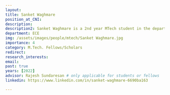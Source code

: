 ```yaml
---
layout: 
title: Sanket Waghmare
position_at_CNI: 
description: 
description2: Sanket Waghmare is a 2nd year MTech student in the department of Electrical Communication Engineering at the Indian Institute of Science. He received his BTech in Electronics Engineering from Vishwakarma Institute of Technology, Pune. His Project Research is broadly based on Pandemic Modelling, including simulations and hypothesis testing for devising feasible yet effective strategies for pandemic control. His other research interest lies in Machine Learning and Applications.
department: ECE
img: /assets/images/people/mtech/Sanket Waghmare.jpg
importance: 4
category: M.Tech. Fellows/Scholars
redirect: 
research_interests: 
email: 
past: true
years: [2022]
advisor: Rajesh Sundaresan # only applicable for students or fellows
linkedin: https://www.linkedin.com/in/sanket-waghmare-6690ba163

---
```

